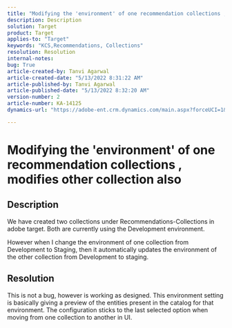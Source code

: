 ```yaml
---
title: "Modifying the 'environment' of one recommendation collections , modifies other collection also"
description: Description
solution: Target
product: Target
applies-to: "Target"
keywords: "KCS,Recommendations, Collections"
resolution: Resolution
internal-notes: 
bug: True
article-created-by: Tanvi Agarwal
article-created-date: "5/13/2022 8:31:22 AM"
article-published-by: Tanvi Agarwal
article-published-date: "5/13/2022 8:32:20 AM"
version-number: 2
article-number: KA-14125
dynamics-url: "https://adobe-ent.crm.dynamics.com/main.aspx?forceUCI=1&pagetype=entityrecord&etn=knowledgearticle&id=82b10c0f-97d2-ec11-a7b5-00224809c27a"

---
```

# Modifying the 'environment' of one recommendation collections , modifies other collection also

## Description


We have created two collections under Recommendations-Collections in adobe target. Both are currently using the Development environment.



However when I change the environment of one collection from Development to Staging, then it automatically updates the environment of the other collection from Development to staging.


## Resolution


This is not a bug, however is working as designed. This environment setting is basically giving a preview of the entities present in the catalog for that environment. The configuration sticks to the last selected option when moving from one collection to another in UI.
